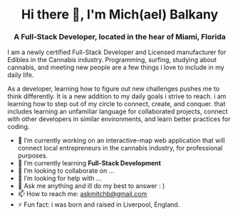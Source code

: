 
<h1 align="center">Hi there 👋, I'm Mich(ael) Balkany</h1>
<h3 align="center">A Full-Stack Developer, located in the hear of Miami, Florida </h3>

I am a newly certified Full-Stack Developer and Licensed manufacturer for Edibles in the Cannabis industry. Programming, surfing, studying about cannabis, and meeting new people are a few things i love to include in my daily life.

As a developer, learning how to figure out new challenges pushes me to think differently. It is a new addition to my daily goals i strive to reach. i am learning how to step out of my circle to connect, create, and conquer. that includes learning an unfamiliar language for collaborated projects, connect with other developers in similar environments, and learn better practices for coding.

- 🔭 I’m currently working on an interactive-map web application that will connect local entrepreneurs in the cannabis industry, for professional purposes.
- 🌱 I’m currently learning **Full-Stack Development** 
- 👯 I’m looking to collaborate on ...
- 🤔 I’m looking for help with ...
- 💬 Ask me anything and ill do my best to answer : )
- 📫 How to reach me: askmitchb@gmail.com
- ⚡ Fun fact: i was born and raised in Liverpool, England. 

